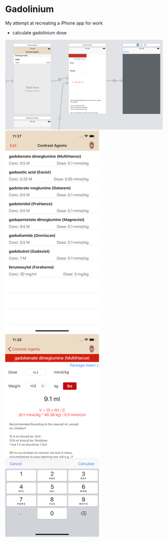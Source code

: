 # Gadolinium
My attempt at recreating a iPhone app for work
- calculate gadolinium dose

![Storyboard](appScreenShot1.png)
![asdf](appScreenShot2.png)
![asdf](appScreenShot3.png)
